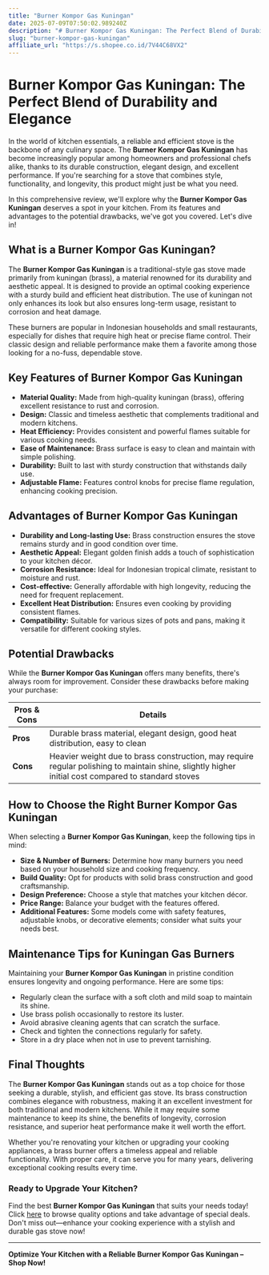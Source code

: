 ```yaml
---
title: "Burner Kompor Gas Kuningan"
date: 2025-07-09T07:50:02.989240Z
description: "# Burner Kompor Gas Kuningan: The Perfect Blend of Durability and Elegance..."
slug: "burner-kompor-gas-kuningan"
affiliate_url: "https://s.shopee.co.id/7V44C68VX2"
---
```

# Burner Kompor Gas Kuningan: The Perfect Blend of Durability and Elegance

In the world of kitchen essentials, a reliable and efficient stove is the backbone of any culinary space. The **Burner Kompor Gas Kuningan** has become increasingly popular among homeowners and professional chefs alike, thanks to its durable construction, elegant design, and excellent performance. If you're searching for a stove that combines style, functionality, and longevity, this product might just be what you need.

In this comprehensive review, we'll explore why the **Burner Kompor Gas Kuningan** deserves a spot in your kitchen. From its features and advantages to the potential drawbacks, we've got you covered. Let's dive in!

## What is a Burner Kompor Gas Kuningan?

The **Burner Kompor Gas Kuningan** is a traditional-style gas stove made primarily from kuningan (brass), a material renowned for its durability and aesthetic appeal. It is designed to provide an optimal cooking experience with a sturdy build and efficient heat distribution. The use of kuningan not only enhances its look but also ensures long-term usage, resistant to corrosion and heat damage.

These burners are popular in Indonesian households and small restaurants, especially for dishes that require high heat or precise flame control. Their classic design and reliable performance make them a favorite among those looking for a no-fuss, dependable stove.

## Key Features of Burner Kompor Gas Kuningan

- **Material Quality:** Made from high-quality kuningan (brass), offering excellent resistance to rust and corrosion.
- **Design:** Classic and timeless aesthetic that complements traditional and modern kitchens.
- **Heat Efficiency:** Provides consistent and powerful flames suitable for various cooking needs.
- **Ease of Maintenance:** Brass surface is easy to clean and maintain with simple polishing.
- **Durability:** Built to last with sturdy construction that withstands daily use.
- **Adjustable Flame:** Features control knobs for precise flame regulation, enhancing cooking precision.

## Advantages of Burner Kompor Gas Kuningan

- **Durability and Long-lasting Use:** Brass construction ensures the stove remains sturdy and in good condition over time.
- **Aesthetic Appeal:** Elegant golden finish adds a touch of sophistication to your kitchen décor.
- **Corrosion Resistance:** Ideal for Indonesian tropical climate, resistant to moisture and rust.
- **Cost-effective:** Generally affordable with high longevity, reducing the need for frequent replacement.
- **Excellent Heat Distribution:** Ensures even cooking by providing consistent flames.
- **Compatibility:** Suitable for various sizes of pots and pans, making it versatile for different cooking styles.

## Potential Drawbacks

While the **Burner Kompor Gas Kuningan** offers many benefits, there's always room for improvement. Consider these drawbacks before making your purchase:

| Pros & Cons                                              | Details                                                                     |
|-----------------------------------------------------------|-----------------------------------------------------------------------------|
| **Pros**                                                 | Durable brass material, elegant design, good heat distribution, easy to clean |
| **Cons**                                                 | Heavier weight due to brass construction, may require regular polishing to maintain shine, slightly higher initial cost compared to standard stoves |

## How to Choose the Right Burner Kompor Gas Kuningan

When selecting a **Burner Kompor Gas Kuningan**, keep the following tips in mind:

- **Size & Number of Burners:** Determine how many burners you need based on your household size and cooking frequency.
- **Build Quality:** Opt for products with solid brass construction and good craftsmanship.
- **Design Preference:** Choose a style that matches your kitchen décor.
- **Price Range:** Balance your budget with the features offered.
- **Additional Features:** Some models come with safety features, adjustable knobs, or decorative elements; consider what suits your needs best.

## Maintenance Tips for Kuningan Gas Burners

Maintaining your **Burner Kompor Gas Kuningan** in pristine condition ensures longevity and ongoing performance. Here are some tips:

- Regularly clean the surface with a soft cloth and mild soap to maintain its shine.
- Use brass polish occasionally to restore its luster.
- Avoid abrasive cleaning agents that can scratch the surface.
- Check and tighten the connections regularly for safety.
- Store in a dry place when not in use to prevent tarnishing.

## Final Thoughts

The **Burner Kompor Gas Kuningan** stands out as a top choice for those seeking a durable, stylish, and efficient gas stove. Its brass construction combines elegance with robustness, making it an excellent investment for both traditional and modern kitchens. While it may require some maintenance to keep its shine, the benefits of longevity, corrosion resistance, and superior heat performance make it well worth the effort.

Whether you're renovating your kitchen or upgrading your cooking appliances, a brass burner offers a timeless appeal and reliable functionality. With proper care, it can serve you for many years, delivering exceptional cooking results every time.

### Ready to Upgrade Your Kitchen?

Find the best **Burner Kompor Gas Kuningan** that suits your needs today! Click [here](https://s.shopee.co.id/7V44C68VX2) to browse quality options and take advantage of special deals. Don't miss out—enhance your cooking experience with a stylish and durable gas stove now!

---

**Optimize Your Kitchen with a Reliable Burner Kompor Gas Kuningan – Shop Now!**
